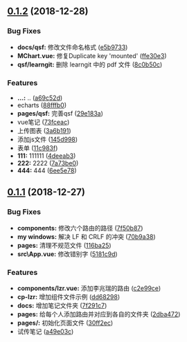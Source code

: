 ## [0.1.2](https://github.com/junfeidao/sxproject/compare/v0.1.1...v0.1.2) (2018-12-28)


### Bug Fixes

* **docs/qsf:** 修改文件命名格式 ([e5b9733](https://github.com/junfeidao/sxproject/commit/e5b9733))
* **MChart.vue:** 修复Duplicate key 'mounted' ([ffe30e3](https://github.com/junfeidao/sxproject/commit/ffe30e3))
* **qsf/learngit:** 删除 learngit 中的 pdf 文件 ([8c0b50c](https://github.com/junfeidao/sxproject/commit/8c0b50c))


### Features

* **...:** .. ([a69c52d](https://github.com/junfeidao/sxproject/commit/a69c52d))
* echarts ([88fffb0](https://github.com/junfeidao/sxproject/commit/88fffb0))
* **pages/qsf:** 完善qsf ([29e183a](https://github.com/junfeidao/sxproject/commit/29e183a))
* vue笔记 ([73fceac](https://github.com/junfeidao/sxproject/commit/73fceac))
* 上传图表 ([3a6b191](https://github.com/junfeidao/sxproject/commit/3a6b191))
* 添加js文件 ([145d998](https://github.com/junfeidao/sxproject/commit/145d998))
* 表单 ([11c983f](https://github.com/junfeidao/sxproject/commit/11c983f))
* **111:** 111111 ([4deeab3](https://github.com/junfeidao/sxproject/commit/4deeab3))
* **222:** 2222 ([7a73be0](https://github.com/junfeidao/sxproject/commit/7a73be0))
* **444:** 444 ([6ee5e78](https://github.com/junfeidao/sxproject/commit/6ee5e78))



## [0.1.1](https://github.com/junfeidao/sxproject/compare/c2e99ce...v0.1.1) (2018-12-27)


### Bug Fixes

* **components:** 修改六个路由的路径 ([7f50b87](https://github.com/junfeidao/sxproject/commit/7f50b87))
* **my windows:** 解决 LF 和 CRLF 的冲突 ([70b9a38](https://github.com/junfeidao/sxproject/commit/70b9a38))
* **pages:** 清理不规范文件 ([116ba25](https://github.com/junfeidao/sxproject/commit/116ba25))
* **src\App.vue:** 修改错别字 ([5181c9d](https://github.com/junfeidao/sxproject/commit/5181c9d))


### Features

* **components/lzr.vue:** 添加李兆瑞的路由 ([c2e99ce](https://github.com/junfeidao/sxproject/commit/c2e99ce))
* **cp-lzr:** 增加组件文件示例 ([dd68298](https://github.com/junfeidao/sxproject/commit/dd68298))
* **docs:** 增加笔记文件夹 ([7f291c7](https://github.com/junfeidao/sxproject/commit/7f291c7))
* **pages:** 给每个人添加路由并对应到各自的文件夹 ([2dba472](https://github.com/junfeidao/sxproject/commit/2dba472))
* **pages/:** 初始化页面文件 ([30ff2ec](https://github.com/junfeidao/sxproject/commit/30ff2ec))
* 试传笔记 ([a49e03c](https://github.com/junfeidao/sxproject/commit/a49e03c))



